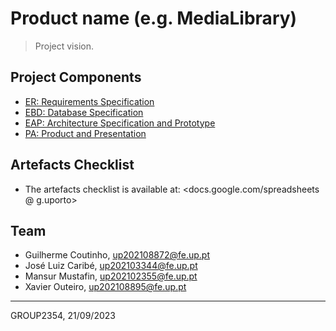 # Product name (e.g. MediaLibrary)

> Project vision.

## Project Components

* [ER: Requirements Specification](er)
* [EBD: Database Specification](ebd)
* [EAP: Architecture Specification and Prototype](eap)
* [PA: Product and Presentation](pa)

## Artefacts Checklist

* The artefacts checklist is available at: <docs.google.com/spreadsheets @ g.uporto>

## Team

* Guilherme Coutinho, up202108872@fe.up.pt
* José Luiz Caribé, up202103344@fe.up.pt
* Mansur Mustafin, up202102355@fe.up.pt
* Xavier Outeiro, up202108895@fe.up.pt

***
GROUP2354, 21/09/2023
